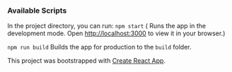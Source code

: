 ### Available Scripts

In the project directory, you can run:
`npm start`
( Runs the app in the development mode. Open [http://localhost:3000](http://localhost:3000) to view it in your browser.)

`npm run build` Builds the app for production to the `build` folder.

This project was bootstrapped with [Create React App](https://github.com/facebook/create-react-app).
